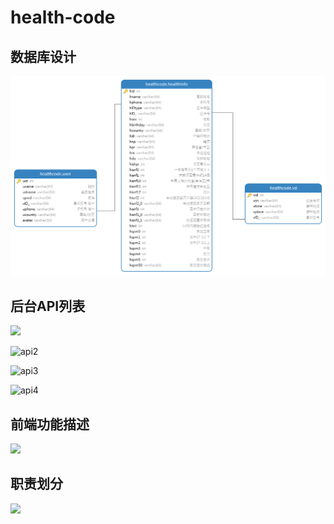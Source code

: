 # health-code

## 数据库设计

![](md_img\mysql.png)

## 后台API列表

![](D:\project\web\item\health-code\md_img\api1.png)

![api2](D:\project\web\item\health-code\md_img\api2.png)

![api3](D:\project\web\item\health-code\md_img\api3.png)

![api4](D:\project\web\item\health-code\md_img\api4.png)

## 前端功能描述

![](D:\project\web\item\health-code\md_img\html.png)

## 职责划分

![](D:\project\web\item\health-code\md_img\part.png)
